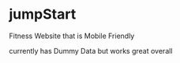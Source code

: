 # jumpStart

Fitness Website that is Mobile Friendly

currently has Dummy Data but works great overall
